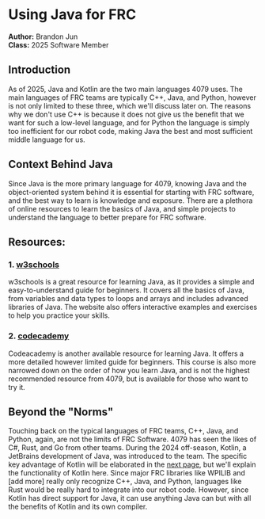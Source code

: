 # Using Java for FRC

**Author:** Brandon Jun  
**Class:** 2025 Software Member

## Introduction

As of 2025, Java and Kotlin are the two main languages 4079 uses.
The main languages of FRC teams are typically C++, Java, and Python,
however is not only limited to these three, which we'll discuss later
on. The reasons why we don't use C++ is because it does not give us
the benefit that we want for such a low-level language, and for Python
the language is simply too inefficient for our robot code, making Java
the best and most sufficient middle language for us.

## Context Behind Java

Since Java is the more primary language for 4079, knowing Java
and the object-oriented system behind it is essential for starting with
FRC software, and the best way to learn is knowledge and exposure. There
are a plethora of online resources to learn the basics of Java, and simple
projects to understand the language to better prepare for FRC software.

## Resources:
### 1. [w3schools](https://www.w3schools.com/java/default.asp)

w3schools is a great resource for learning Java, as it provides a simple
and easy-to-understand guide for beginners. It covers all the basics of Java,
from variables and data types to loops and arrays and includes advanced libraries
of Java. The website also offers interactive examples and exercises to help you
practice your skills.

### 2. [codecademy](https://www.codecademy.com/learn/learn-java)

Codeacademy is another available resource for learning Java. It offers a
more detailed however limited guide for beginners. This course is also more
narrowed down on the order of how you learn Java, and is not the highest
recommended resource from 4079, but is available for those who want to try it.

## Beyond the "Norms"

Touching back on the typical languages of FRC teams, C++, Java, and Python, 
again, are not the limits of FRC Software. 4079 has seen the likes of C#, Rust,
and Go from other teams. During the 2024 off-season, Kotlin, a JetBrains 
development of Java, was introduced to the team. The specific key advantage of 
Kotlin will be elaborated in the [next page](Why-Kotlin-for-FRC.md), but we'll explain the functionality 
of Kotlin here. Since major FRC libraries like WPILIB and [add more] really only 
recognize C++, Java, and Python, languages like Rust would be really hard to 
integrate into our robot code. However, since Kotlin has direct support for Java, it
can use anything Java can but with all the benefits of Kotlin and its own compiler.
